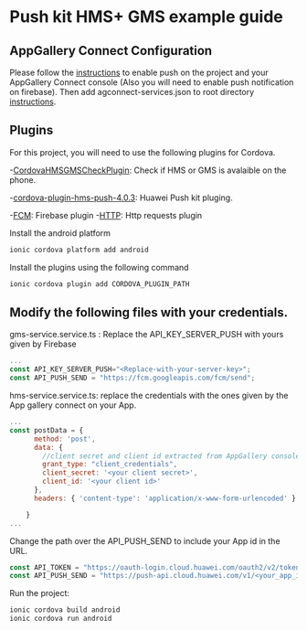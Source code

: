 # Push kit HMS+ GMS example guide

## AppGallery Connect Configuration
Please follow the [instructions](https://developer.huawei.com/consumer/en/doc/development/HMS-Plugin-Guides/config-agc-0000001050135709) to enable push on the project and your AppGallery Connect console (Also you will need to enable push notification on firebase). Then add agconnect-services.json to root directory [instructions](https://developer.huawei.com/consumer/en/doc/development/HMS-Plugin-Guides/push-integrating-cordova-sdk-0000001050135717).


## Plugins
For this project, you will need to use the following plugins for Cordova.

-[CordovaHMSGMSCheckPlugin](https://github.com/salmanyaqoob/Cordova-All-HMS-Kits/tree/master/CordovaHMSPlugin/CordovaHMSGMSCheckPlugin): Check if HMS or GMS is avalaible on the phone.

-[cordova-plugin-hms-push-4.0.3](https://developer.huawei.com/consumer/en/doc/HMS-Plugin-Library-V1/cordova-sdk-download-0000001050133798-V1): Huawei Push kit pluging.

-[FCM](https://ionicframework.com/docs/native/fcm): Firebase plugin
-[HTTP](https://ionicframework.com/docs/native/http): Http requests plugin

Install the android platform 
```bash
ionic cordova platform add android
```
Install the plugins using the following command

```bash
ionic cordova plugin add CORDOVA_PLUGIN_PATH
```

## Modify the following files with your credentials.

gms-service.service.ts : Replace the API_KEY_SERVER_PUSH with yours given by Firebase
```javascript
...
const API_KEY_SERVER_PUSH="<Replace-with-your-server-key>";
const API_PUSH_SEND = "https://fcm.googleapis.com/fcm/send";
```
hms-service.service.ts: replace the credentials with the ones given by the App gallery connect on your App.


```javascript
...
const postData = {
      method: 'post',
      data: {
        //client secret and client id extracted from AppGallery console
        grant_type: "client_credentials",
        client_secret: '<your client secret>',
        client_id: '<your client id>'
      },
      headers: { 'content-type': 'application/x-www-form-urlencoded' }

    }
...
```

Change the path over the API_PUSH_SEND to include your App id in the URL.
```javascript
const API_TOKEN = "https://oauth-login.cloud.huawei.com/oauth2/v2/token";
const API_PUSH_SEND = "https://push-api.cloud.huawei.com/v1/<your_app_id>/messages:send";
```


Run the project: 
```bash
ionic cordova build android
ionic cordova run android
```
